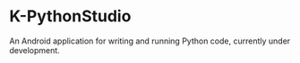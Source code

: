 # K-PythonStudio

An Android application for writing and running Python code, currently under development.  
